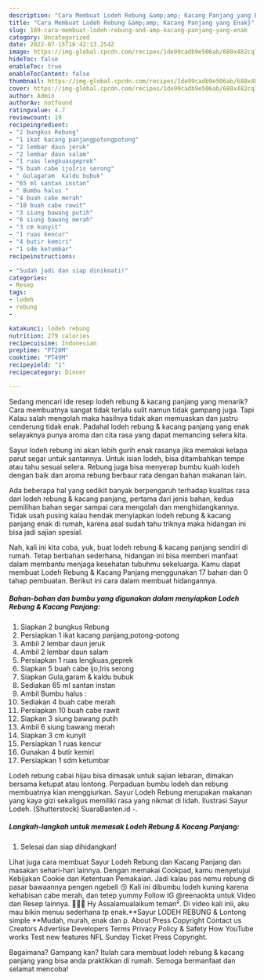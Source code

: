 ```yaml
---
description: "Cara Membuat Lodeh Rebung &amp;amp; Kacang Panjang yang Enak}"
title: "Cara Membuat Lodeh Rebung &amp;amp; Kacang Panjang yang Enak}"
slug: 169-cara-membuat-lodeh-rebung-and-amp-kacang-panjang-yang-enak
category: Uncategorized
date: 2022-07-15T16:42:13.254Z
image: https://img-global.cpcdn.com/recipes/1de99cadb9e506ab/680x482cq70/lodeh-rebung-kacang-panjang-foto-resep-utama.jpg
hideToc: false
enableToc: true
enableTocContent: false
thumbnail: https://img-global.cpcdn.com/recipes/1de99cadb9e506ab/680x482cq70/lodeh-rebung-kacang-panjang-foto-resep-utama.jpg
cover: https://img-global.cpcdn.com/recipes/1de99cadb9e506ab/680x482cq70/lodeh-rebung-kacang-panjang-foto-resep-utama.jpg
author: Admin
authorAv: notfound
ratingvalue: 4.7
reviewcount: 19
recipeingredient:
- "2 bungkus Rebung"
- "1 ikat kacang panjangpotongpotong"
- "2 lembar daun jeruk"
- "2 lembar daun salam"
- "1 ruas lengkuasgeprek"
- "5 buah cabe ijoIris serong"
- " Gulagaram  kaldu bubuk"
- "65 ml santan instan"
- " Bumbu halus "
- "4 buah cabe merah"
- "10 buah cabe rawit"
- "3 siung bawang putih"
- "6 siung bawang merah"
- "3 cm kunyit"
- "1 ruas kencur"
- "4 butir kemiri"
- "1 sdm ketumbar"
recipeinstructions:

- "Sudah jadi dan siap dinikmati!"
categories:
- Resep
tags:
- lodeh
- rebung
- 

katakunci: lodeh rebung  
nutrition: 279 calories
recipecuisine: Indonesian
preptime: "PT20M"
cooktime: "PT49M"
recipeyield: "1"
recipecategory: Dinner

---
```



Sedang mencari ide resep lodeh rebung &amp; kacang panjang yang menarik? Cara membuatnya sangat tidak terlalu sulit namun tidak gampang juga. Tapi Kalau salah mengolah maka hasilnya tidak akan memuaskan dan justru cenderung tidak enak. Padahal lodeh rebung &amp; kacang panjang yang enak selayaknya punya aroma dan cita rasa yang dapat memancing selera kita.


Sayur lodeh rebung ini akan lebih gurih enak rasanya jika memakai kelapa parut segar untuk santannya. Untuk isian lodeh, bisa ditambahkan tempe atau tahu sesuai selera. Rebung juga bisa menyerap bumbu kuah lodeh dengan baik dan aroma rebung berbaur rata dengan bahan makanan lain.

Ada beberapa hal yang sedikit banyak berpengaruh terhadap kualitas rasa dari lodeh rebung &amp; kacang panjang, pertama dari jenis bahan, kedua pemilihan bahan segar sampai cara mengolah dan menghidangkannya. Tidak usah pusing kalau hendak menyiapkan lodeh rebung &amp; kacang panjang enak di rumah, karena asal sudah tahu triknya maka hidangan ini bisa jadi sajian spesial.


Nah, kali ini kita coba, yuk, buat lodeh rebung &amp; kacang panjang sendiri di rumah. Tetap berbahan sederhana, hidangan ini bisa memberi manfaat dalam membantu menjaga kesehatan tubuhmu sekeluarga. Kamu dapat membuat Lodeh Rebung &amp; Kacang Panjang menggunakan 17 bahan dan 0 tahap pembuatan. Berikut ini cara dalam membuat hidangannya.

<!--inarticleads1-->

##### Bahan-bahan dan bumbu yang digunakan dalam menyiapkan Lodeh Rebung &amp; Kacang Panjang:

1. Siapkan 2 bungkus Rebung
1. Persiapkan 1 ikat kacang panjang,potong-potong
1. Ambil 2 lembar daun jeruk
1. Ambil 2 lembar daun salam
1. Persiapkan 1 ruas lengkuas,geprek
1. Siapkan 5 buah cabe ijo,Iris serong
1. Siapkan  Gula,garam &amp; kaldu bubuk
1. Sediakan 65 ml santan instan
1. Ambil  Bumbu halus :
1. Sediakan 4 buah cabe merah
1. Persiapkan 10 buah cabe rawit
1. Siapkan 3 siung bawang putih
1. Ambil 6 siung bawang merah
1. Siapkan 3 cm kunyit
1. Persiapkan 1 ruas kencur
1. Gunakan 4 butir kemiri
1. Persiapkan 1 sdm ketumbar


Lodeh rebung cabai hijau bisa dimasak untuk sajian lebaran, dimakan bersama ketupat atau lontong. Perpaduan bumbu lodeh dan rebung membuatnya kian menggiurkan. Sayur Lodeh Rebung merupakan makanan yang kaya gizi sekaligus memiliki rasa yang nikmat di lidah. Ilustrasi Sayur Lodeh. (Shutterstock) SuaraBanten.id -. 

<!--inarticleads2-->

##### Langkah-langkah untuk memasak Lodeh Rebung &amp; Kacang Panjang:


1. Selesai dan siap dihidangkan!

Lihat juga cara membuat Sayur Lodeh Rebung dan Kacang Panjang dan masakan sehari-hari lainnya. Dengan memakai Cookpad, kamu menyetujui Kebijakan Cookie dan Ketentuan Pemakaian. Jadi kalau pas nemu rebung di pasar bawaannya pengen ngebeli 😚 Kali ini dibumbu lodeh kuning karena kehabisan cabe merah, dan tetep yummy Follow IG @reenaokta untuk Video dan Resep lainnya. 👩🏻🍳 Hy Assalamualaikum teman². Di video kali inii, aku mau bikin menuu sederhana tp enak.**Sayur LODEH REBUNG &amp; Lontong simple **Mudah, murah, enak dan p. About Press Copyright Contact us Creators Advertise Developers Terms Privacy Policy &amp; Safety How YouTube works Test new features NFL Sunday Ticket Press Copyright. 

Bagaimana? Gampang kan? Itulah cara membuat lodeh rebung &amp; kacang panjang yang bisa anda praktikkan di rumah. Semoga bermanfaat dan selamat mencoba!
